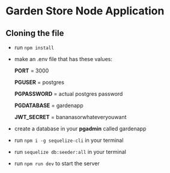 # Garden Store Node Application

## Cloning the file
- run `npm install`
- make an .env file that has these values:
    
    **PORT** = 3000
    
    **PGUSER** = postgres

    **PGPASSWORD** = actual postgres password

    **PGDATABASE** = gardenapp

    **JWT_SECRET** = bananasorwhateveryouwant

- create a database in your **pgadmin** called gardenapp
- run `npm i -g sequelize-cli` in your terminal
- run `sequelize db:seeder:all` in your terminal
- run `npm run dev` to start the server